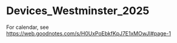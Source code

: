 # Devices_Westminster_2025

For calendar, see
https://web.goodnotes.com/s/H0UxPoEbkfKpJ7E1xMOwJI#page-1 
